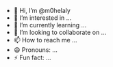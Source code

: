 - 👋 Hi, I’m @m0helaly
- 👀 I’m interested in ...
- 🌱 I’m currently learning ...
- 💞️ I’m looking to collaborate on ...
- 📫 How to reach me ...
- 😄 Pronouns: ...
- ⚡ Fun fact: ...

<!---
m0helaly/m0helaly is a ✨ special ✨ repository because its `README.md` (this file) appears on your GitHub profile.
You can click the Preview link to take a look at your changes.
--->
